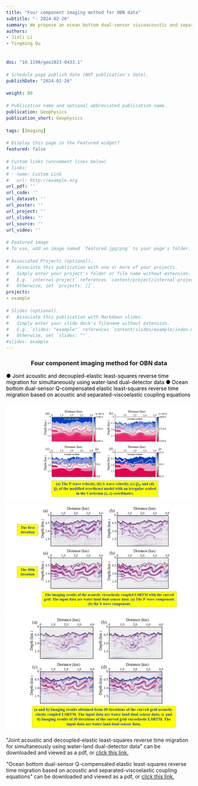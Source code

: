 ```yaml
---
title: "Four component imaging method for OBN data"
subtitle: "- 2024-02-26"
summary: We propose an ocean bottom dual-sensor viscoacoustic and separated-viscoelastic coupled Q-compensated least-squares reverse time migration (OBD-VSV-QLSRTM) in curvilinear coordinates. In this method, to solve the Q-compensated elastic inverse problem, we jointly use the recorded acoustic pressure and elastic multicomponent seismic data from the OBD observation system. 
authors:
- Jinli Li
- Yingming Qu


doi: "10.1190/geo2023-0433.1"

# Schedule page publish date (NOT publication's date).
publishDate: "2024-02-26"

weight: 80

# Publication name and optional abbreviated publication name.
publication: Geophysics
publication_short: Geophysics 

tags: [Imaging]

# Display this page in the Featured widget?
featured: false

# Custom links (uncomment lines below)
# links:
# - name: Custom Link
#   url: http://example.org
url_pdf: ''
url_code: ''
url_dataset: ''
url_poster: ''
url_project: ''
url_slides: ''
url_source: ''
url_video: ''

# Featured image
# To use, add an image named `featured.jpg/png` to your page's folder. 

# Associated Projects (optional).
#   Associate this publication with one or more of your projects.
#   Simply enter your project's folder or file name without extension.
#   E.g. `internal-project` references `content/project/internal-project/index.md`.
#   Otherwise, set `projects: []`.
projects:
- example

# Slides (optional).
#   Associate this publication with Markdown slides.
#   Simply enter your slide deck's filename without extension.
#   E.g. `slides: "example"` references `content/slides/example/index.md`.
#   Otherwise, set `slides: ""`.
#slides: example
---
```


### <center>Four component imaging method for OBN data<center>

 <font color=black> ● Joint acoustic and decoupled-elastic least-squares reverse time migration for simultaneously using water-land dual-detector data</font>
 <font color=black> ● Ocean bottom dual-sensor Q-compensated elastic least-squares reverse time migration based on acoustic and separated-viscoelastic coupling equations</font>

<div style="text-align: center;">
  <img src="./Four component imaging method for OBN data.assets/image1.png" alt="Image Alt Text" style="max-width: 100%; height: auto;">
</div>

<div style="text-align: center;">
  <img src="./Four component imaging method for OBN data.assets/image2.png" alt="Image Alt Text" style="max-width: 100%; height: auto;">
</div>

<div style="text-align: center;">
  <img src="./Four component imaging method for OBN data.assets/image3.png" alt="Image Alt Text" style="max-width: 100%; height: auto;">
</div>




"Joint acoustic and decoupled-elastic least-squares reverse time migration for simultaneously using water-land dual-detector data" can be downloaded and viewed as a pdf, or [click this link.](https://ieeexplore.ieee.org/document/10109715)

"Ocean bottom dual-sensor Q-compensated elastic least-squares reverse time migration based on acoustic and separated-viscoelastic coupling equations" can be downloaded and viewed as a pdf, or [click this link.](https://library.seg.org/doi/10.1190/geo2023-0433.1)
